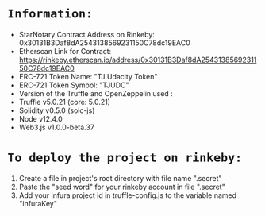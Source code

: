 ```Information:```
===========================

- StarNotary Contract Address on Rinkeby: 0x30131B3Daf8dA2543138569231150C78dc19EAC0
- Etherscan Link for Contract: https://rinkeby.etherscan.io/address/0x30131B3Daf8dA2543138569231150C78dc19EAC0
- ERC-721 Token Name: "TJ Udacity Token"
- ERC-721 Token Symbol: "TJUDC"
- Version of the Truffle and OpenZeppelin used :
-   Truffle v5.0.21 (core: 5.0.21)
-   Solidity v0.5.0 (solc-js)
-   Node v12.4.0
-   Web3.js v1.0.0-beta.37

```To deploy the project on rinkeby:```
===========================

1. Create a file in project's root directory with file name ".secret"
2. Paste the "seed word" for your rinkeby account in file ".secret"
3. Add your infura project id in truffle-config.js to the variable named "infuraKey"